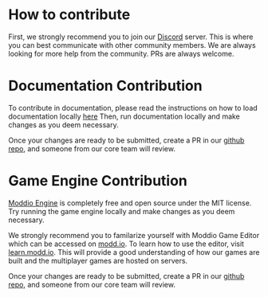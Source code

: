 
# How to contribute

First, we strongly recommend you to join our [Discord](https://discord.gg/XRe8T7K) server. This is where you can best communicate with other community members.
We are always looking for more help from the community. PRs are always welcome.

# Documentation Contribution

To contribute in documentation, please read the instructions on how to load documentation locally [here](/README.md)
Then, run documentation locally and make changes as you deem necessary.

Once your changes are ready to be submitted, create a PR in our [github repo](https://github.com/moddio/moddio-docs), and someone from our core team will review.

# Game Engine Contribution

[Moddio Engine](https://github.com/moddio/moddio2) is completely free and open source under the MIT license.
Try running the game engine locally and make changes as you deem necessary.

We strongly recommend you to familarize yourself with Moddio Game Editor which can be accessed on [modd.io](https://www.modd.io). 
To learn how to use the editor, visit [learn.modd.io](https://learn.modd.io). This will provide a good understanding of how our games are built and the multiplayer games are hosted on servers.

Once your changes are ready to be submitted, create a PR in our [github repo](https://github.com/moddio/moddio2), and someone from our core team will review.